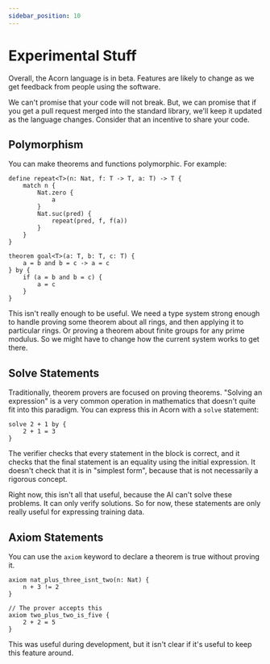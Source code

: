 ```yaml
---
sidebar_position: 10
---
```


# Experimental Stuff

Overall, the Acorn language is in beta. Features are likely to change as we get feedback from people using the software.

We can't promise that your code will not break. But, we can promise that if you get a pull request merged into the standard library, we'll keep it updated as the language changes. Consider that an incentive to share your code.

## Polymorphism

You can make theorems and functions polymorphic. For example:

```acorn
define repeat<T>(n: Nat, f: T -> T, a: T) -> T {
    match n {
        Nat.zero {
            a
        }
        Nat.suc(pred) {
            repeat(pred, f, f(a))
        }
    }
}

theorem goal<T>(a: T, b: T, c: T) {
    a = b and b = c -> a = c
} by {
    if (a = b and b = c) {
        a = c
    }
}
```

This isn't really enough to be useful. We need a type system strong enough to handle proving some theorem about all rings, and then applying it to particular rings. Or proving a theorem about finite groups for any prime modulus. So we might have to change how the current system works to get there.

## Solve Statements

Traditionally, theorem provers are focused on proving theorems. "Solving an expression" is a very common operation in mathematics that doesn't quite fit into this paradigm. You can express this in Acorn with a `solve` statement:

```acorn
solve 2 + 1 by {
    2 + 1 = 3
}
```

The verifier checks that every statement in the block is correct, and it checks that the final statement is an equality using the initial expression. It doesn't check that it is in "simplest form", because that is not necessarily a rigorous concept.

Right now, this isn't all that useful, because the AI can't solve these problems. It can only verify solutions. So for now, these statements are only really useful for expressing training data.

## Axiom Statements

You can use the `axiom` keyword to declare a theorem is true without proving it.

```acorn
axiom nat_plus_three_isnt_two(n: Nat) {
    n + 3 != 2
}

// The prover accepts this
axiom two_plus_two_is_five {
    2 + 2 = 5
}
```

This was useful during development, but it isn't clear if it's useful to keep this feature around.

